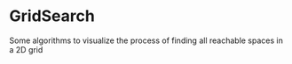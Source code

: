 # GridSearch
 Some algorithms to visualize the process of finding all reachable spaces in a 2D grid

